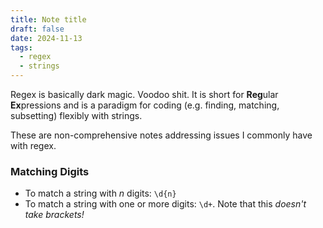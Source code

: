 ```yaml
---
title: Note title
draft: false
date: 2024-11-13
tags:
  - regex
  - strings
---
```

 Regex is basically dark magic. Voodoo shit. It is short for **Reg**ular **Ex**pressions and is a paradigm for coding (e.g. finding, matching, subsetting) flexibly with strings.
 
 These are non-comprehensive notes addressing issues I commonly have with regex.

### Matching Digits

- To match a string with *n* digits: `\d{n}`
- To match a string with one or more digits: `\d+`. Note that this *doesn't take brackets!*

